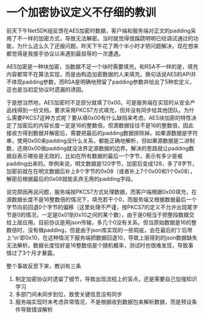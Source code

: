 # 一个加密协议定义不仔细的教训

前天下午NetSDK组反馈在AES加密时数据，客户端和服务端对正文的padding采用了不一样的加密方式，导致无法解密。当时就觉得很蹊跷明明已经调试通过的功能，为什么这么久了还报问题。昨天下午花了两个半小时才把问题解决，现在想来都觉得是我接手协议以来遇到最屈辱的一次遭遇。

AES加密是一种块加密，当数据不足一个块时需要填充，和RSA不一样的是，填充内容都常不在算法实现，而是由构造加密数据的人来填充。换句话说AES的API并不体现padding参数，而RSA是明确地预留了padding参数并给出了5种宏定义，这也是当初定协议时遗漏的诱因。

于是想当然地，AES加密时不足部分就填了0x00。可是服务端在实现时从安全产品线得到一份文档，要求采用PKCS7方式填充，但并没有同步给其他团队。为什么需要PKCS7这种方式呢？要从填0x00有什么缺陷来考虑。AES块加密的特性决定了加密后的内容长度一定是16的整数倍，但源数据往往不是16的整数倍，因此接收方得到数据并解密后，需要把最后的padding数据排除掉。如果源数据是字符串，使用0x00来padding没什么关系，都能正确地解析，但如果源数据是二进制数，还用0x00做padding就没法界定源数据的边界。解决的思路就让padding数据自表示哪些是无效的，比如在所有数据的最后一个字节，表示有多少是被padding出来的。举例来说，明文数据是120字节，加密后变成128，多了8字节，加密前就在在明文数据后补上8个字节的0x08（或者补上7个0x00和1个0x08），解密后根据最后的0x08就能丢弃无用的padding字段。

说完原因再说问题，服务端按PKCS7方式处理数据，而客户端根据0x00填充，在源数据长度不是16整数倍的情况下，填充若干个0，而服务端又根据数据最后一个字节向前回退0个字节的偏移（这里处理不严谨，按PKCS7的定义不允许出现尾字节是0的情况，一定是0x01到0x10之间的某个数），由于是0相当于把整段数据交给上层应用。目前协议是用json传输，多几个0没有关系。但当原始数据是16的整数倍时，没有做padding，但是由于json库实现的一些瑕疵，会在最后的'}'后带上'\n'即0x10，在这种情况下服务端把数据回退10，导致上层得到的json数据缺失无法解析。数据长度恰好是16整数倍是个随机概率，测试时也很难发现，导致事情过了3个月才暴露。

整个事故反思下来，教训有三条

1. 制定加密协议时遗留了细节，导致出现流程上的盲点，还是需要自己加强知识学习
2. 多部门间未同步到位，致使关键信息没有同步
3. 服务端实现时未考虑异常情况，不是根据收到数据包来解析数据，而是预设条件导致错误解析